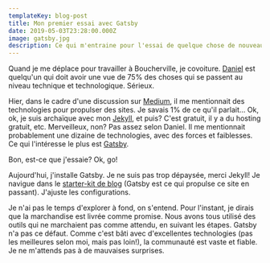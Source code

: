 ```yaml
---
templateKey: blog-post
title: Mon premier essai avec Gatsby
date: 2019-05-03T23:28:00.000Z
image: gatsby.jpg
description: Ce qui m'entraine pour l'essai de quelque chose de nouveau.
---
```

Quand je me déplace pour travailler à Boucherville, je covoiture.
[Daniel](https://www.linkedin.com/in/danieljomphe/) est quelqu'un qui doit avoir une vue de 75% des choses qui se
passent au niveau technique et technologique. Sérieux.

Hier, dans le cadre d'une discussion sur [Medium](https://medium.com/), il me mentionnait des technologies pour
propulser des sites. Je savais 1% de ce qu'il parlait... Ok, ok, je suis archaïque avec
mon [Jekyll](https://jekyllrb.com/), et puis? C'est gratuit, il y a du hosting gratuit, etc. Merveilleux, non? Pas assez
selon Daniel. Il me mentionnait probablement une dizaine de technologies, avec des forces et faiblesses. Ce qui
l'intéresse le plus est [Gatsby](https://www.gatsbyjs.org/).

Bon, est-ce que j'essaie? Ok, go!

Aujourd'hui, j'installe Gatsby. Je ne suis pas trop dépaysée, merci Jekyll!
Je navigue dans le [starter-kit de blog](https://www.gatsbyjs.org/starters/gatsbyjs/gatsby-starter-blog/) (Gatsby est ce
qui propulse ce site en passant). J'ajuste les configurations.

Je n'ai pas le temps d'explorer à fond, on s'entend. Pour l'instant, je dirais que la marchandise est livrée comme
promise. Nous avons tous utilisé des outils qui ne marchaient pas comme attendu, en suivant les étapes. Gatsby n'a pas
ce défaut. Comme c'est bâti avec d'excellentes technologies (pas les meilleures selon moi, mais pas loin!), la
communauté est vaste et fiable. Je ne m'attends pas à de mauvaises surprises.
